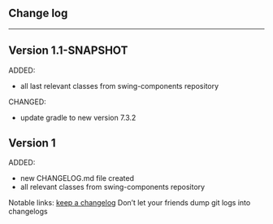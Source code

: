 ## Change log
----------------------

Version 1.1-SNAPSHOT
-------------

ADDED:

- all last relevant classes from swing-components repository

CHANGED:

- update gradle to new version 7.3.2

Version 1
-------------

ADDED:

- new CHANGELOG.md file created
- all relevant classes from swing-components repository

Notable links:
[keep a changelog](http://keepachangelog.com/en/1.0.0/) Don’t let your friends dump git logs into changelogs

